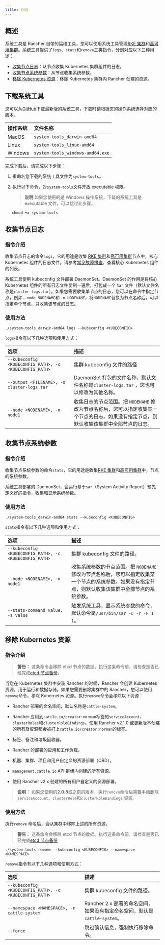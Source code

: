 ```yaml
---
title: 介绍
---
```


## 概述

系统工具是 Rancher 自带的运维工具，您可以使用系统工具管理[RKE 集群](/docs/cluster-provisioning/rke-clusters/_index)和[高可用集群](/docs/installation/k8s-install/kubernetes-rke/_index)。系统工具提供了`logs`、`stats`和`remove`三类指令，分别对应以下三种用途：

- [收集节点日志](#收集节点日志)：从节点收集 Kubernetes 集群组件的日志。
- [收集节点系统参数](#收集节点系统参数)：从节点收集系统参数。
- [移除 Kubernetes 资源](#移除-kubernetes-资源)：移除 Kubernetes 集群内 Rancher 创建的资源。

## 下载系统工具

您可以从[GitHub](https://github.com/rancher/system-tools/releases/latest)下载最新版的系统工具，下载时请根据您的操作系统选择对应的版本。

| 操作系统 | 文件名称                         |
| :------- | :------------------------------- |
| MacOS    | `system-tools_darwin-amd64`      |
| Linux    | `system-tools_linux-amd64`       |
| Windows  | `system-tools_windows-amd64.exe` |

完成下载后，请完成以下步骤：

1. 重命名您下载的系统工具文件为`system-tools`。

1. 执行以下命令，对`system-tools`文件开放 executable 权限。

   > **说明**
   > 如果您使用的是 Windows 操作系统，下载的系统工具是 executable 文件，可以跳过此步骤。

```
   chmod +x system-tools
```

## 收集节点日志

### 指令介绍

收集节点日志的命令`logs`，它的用途是收集 [RKE 集群](/docs/cluster-provisioning/rke-clusters/_index)和[高可用集群](/docs/installation/k8s-install/kubernetes-rke/_index)节点中，核心 Kubernetes 组件的日志文件。请参考[常见故障排查](/docs/troubleshooting/_index)，查看核心 Kubernetes 组件的列表。

系统工具使用 kubeconfig 文件部署 DaemonSet。DaemonSet 的作用是将核心 Kubernetes 组件的所有日志文件复制一遍后，打包成一个 `tar` 文件（默认文件名称是`cluster-logs.tar`）。如果您需要收集单节点的日志，您可以在命令中指定节点，例如`--node NODENAME`和 `-n NODENAME`，将`NODENAME`替换为节点名称后，可以指定单个节点，只收集该节点的日志。

### 使用方法

```
./system-tools_darwin-amd64 logs --kubeconfig <KUBECONFIG>
```

`logs`指令有以下几种选项和使用方式：

| 选项                                                   | 描述                                                                                                                                     |
| :----------------------------------------------------- | :--------------------------------------------------------------------------------------------------------------------------------------- |
| `--kubeconfig <KUBECONFIG_PATH>, -c <KUBECONFIG_PATH>` | 集群 kubeconfig 文件的路径                                                                                                               |
| `--output <FILENAME>, -o cluster-logs.tar`             | DaemonSet 打包的文件名称，默认文件名称是`cluster-logs.tar` ，您也可以修改为其他名称。                                                    |
| `--node <NODENAME>, -n node1`                          | 收集日志的节点范围。把 `NODENAME` 修改为节点名称后，您可以指定收集某一个节点的日志。如果没有指定节点，则默认收集该集群中全部节点的日志。 |

## 收集节点系统参数

### 指令介绍

收集节点系统参数的命令`stats`，它的用途是收集[RKE 集群](/docs/cluster-provisioning/rke-clusters/_index)和[高可用集群](/docs/installation/k8s-install/kubernetes-rke/_index)中，节点的系统参数。

系统工具部署的 DaemonSet，会运行基于`sar`（System Activity Report）预先定义好的指令，收集和显示系统参数。

### 使用方法

```
./system-tools_darwin-amd64 stats --kubeconfig <KUBECONFIG>
```

`stats`指令有以下几种选项和使用方式：

| 选项                                                   | 描述                                                                                                                                                 |
| :----------------------------------------------------- | :--------------------------------------------------------------------------------------------------------------------------------------------------- |
| `--kubeconfig <KUBECONFIG_PATH>, -c <KUBECONFIG_PATH>` | 集群 kubeconfig 文件的路径。                                                                                                                         |
| `--node <NODENAME>, -n node1`                          | 收集系统参数的节点范围。把 `NODENAME` 修改为节点名称后，您可以指定收集某一个节点的系统参数。如果没有指定节点，则默认收集该集群中全部节点的系统参数。 |
| `--stats-command value, -s value`                      | 触发系统工具，显示系统参数的命令，默认命令是`/usr/bin/sar -u -r -F 1 1`。                                                                            |

## 移除 Kubernetes 资源

### 指令介绍

> **警告：** 这条命令会移除 etcd 节点的数据。执行这条命令前，请检查是否已经完成[etcd 节点备份](/docs/backups/backups/_index)。

当您在 Kubernetes 集群中安装 Rancher 的时候，Rancher 会创建 Kubernetes 资源，用于运行和数据存储。如果您需要删除集群中的 Rancher，您可以使用`remove`命令，移除 Kubernetes 资源。执行`remove`命令会移除以下资源：

- Rancher 部署的命名空间，默认名称是`cattle-system`。

- Rancher 应用到`cattle.io/creator:norman`标签的`serviceAccount`、 `clusterRoles`和`clusterRoleBindings`。使用 Rancher v2.1.0 或更新版本创建的所有及资源都会被打上`cattle.io/creator:norman`的标签。
- 标签、备注和垃圾回收器。
- Rancher 的部署的应用和工作负载。
- 机器、集群、项目和用户自定义的资源部署（CRD）。
- `management.cattle.io` API 群组内创建的所有资源。
- 使用 Rancher v2.x 创建的所有用户自定义的资源部署。

> **说明：**
> 如果您使用的**2.0.8**或之前的版本，执行`remove`命令后需要手动删除`serviceAccount`、`clusterRole`和`clusterRoleBindings` 资源。

### 使用方法

执行`remove` 命名后，会从集群中移除上述的所有资源。

> **警告：** 这条命令会移除 etcd 节点的数据。执行这条命令前，请检查是否已经完成[etcd 节点备份](/docs/backups/backups)

```
./system-tools remove --kubeconfig <KUBECONFIG> --namespace <NAMESPACE>
```

`remove`指令有以下几种选项和使用方式：

| 选项                                                   | 描述                                                                      |
| :----------------------------------------------------- | :------------------------------------------------------------------------ |
| `--kubeconfig <KUBECONFIG_PATH>, -c <KUBECONFIG_PATH>` | 集群 kubeconfig 文件的路径。                                              |
| `--namespace <NAMESPACE>, -n cattle-system`            | Rancher 2.x 部署的命名空间，如果没有指定命名空间，默认是`cattle-system`。 |
| `--force`                                              | 跳过确认信息，强制执行移除命令。                                          |
